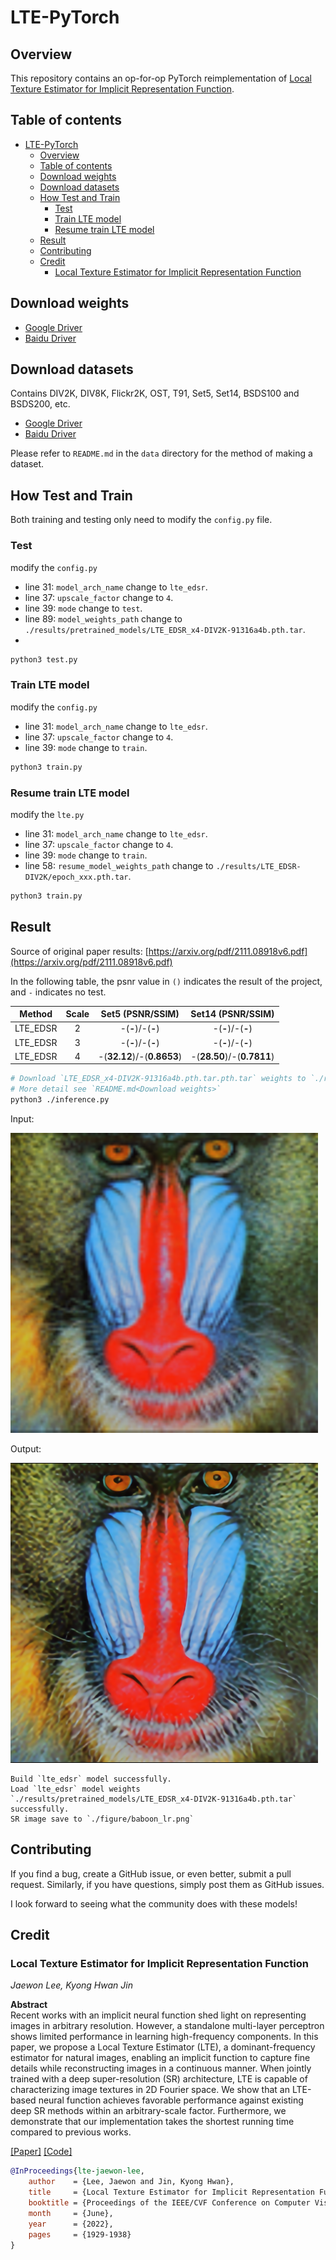 # LTE-PyTorch

## Overview

This repository contains an op-for-op PyTorch reimplementation
of [Local Texture Estimator for Implicit Representation Function](https://arxiv.org/pdf/2111.08918v6.pdf).

## Table of contents

- [LTE-PyTorch](#lte-pytorch)
    - [Overview](#overview)
    - [Table of contents](#table-of-contents)
    - [Download weights](#download-weights)
    - [Download datasets](#download-datasets)
    - [How Test and Train](#how-test-and-train)
        - [Test](#test)
        - [Train LTE model](#train-lte-model)
        - [Resume train LTE model](#resume-train-lte-model)
    - [Result](#result)
    - [Contributing](#contributing)
    - [Credit](#credit)
        - [Local Texture Estimator for Implicit Representation Function](#local-texture-estimator-for-implicit-representation-function)

## Download weights

- [Google Driver](https://drive.google.com/drive/folders/17ju2HN7Y6pyPK2CC_AqnAfTOe9_3hCQ8?usp=sharing)
- [Baidu Driver](https://pan.baidu.com/s/1yNs4rqIb004-NKEdKBJtYg?pwd=llot)

## Download datasets

Contains DIV2K, DIV8K, Flickr2K, OST, T91, Set5, Set14, BSDS100 and BSDS200, etc.

- [Google Driver](https://drive.google.com/drive/folders/1A6lzGeQrFMxPqJehK9s37ce-tPDj20mD?usp=sharing)
- [Baidu Driver](https://pan.baidu.com/s/1o-8Ty_7q6DiS3ykLU09IVg?pwd=llot)

Please refer to `README.md` in the `data` directory for the method of making a dataset.

## How Test and Train

Both training and testing only need to modify the `config.py` file.

### Test

modify the `config.py`

- line 31: `model_arch_name` change to `lte_edsr`.
- line 37: `upscale_factor` change to `4`.
- line 39: `mode` change to `test`.
- line 89: `model_weights_path` change to `./results/pretrained_models/LTE_EDSR_x4-DIV2K-91316a4b.pth.tar`.
-

```bash
python3 test.py
```

### Train LTE model

modify the `config.py`

- line 31: `model_arch_name` change to `lte_edsr`.
- line 37: `upscale_factor` change to `4`.
- line 39: `mode` change to `train`.

```bash
python3 train.py
```

### Resume train LTE model

modify the `lte.py`

- line 31: `model_arch_name` change to `lte_edsr`.
- line 37: `upscale_factor` change to `4`.
- line 39: `mode` change to `train`.
- line 58: `resume_model_weights_path` change to `./results/LTE_EDSR-DIV2K/epoch_xxx.pth.tar`.

```bash
python3 train.py
```

## Result

Source of original paper results: [https://arxiv.org/pdf/2111.08918v6.pdf](https://arxiv.org/pdf/2111.08918v6.pdf)

In the following table, the psnr value in `()` indicates the result of the project, and `-` indicates no test.

|  Method  | Scale |      Set5 (PSNR/SSIM)      |     Set14 (PSNR/SSIM)      | 
|:--------:|:-----:|:--------------------------:|:--------------------------:|
| LTE_EDSR |   2   |     -(**-**)/-(**-**)      |     -(**-**)/-(**-**)      | 
| LTE_EDSR |   3   |     -(**-**)/-(**-**)      |     -(**-**)/-(**-**)      |
| LTE_EDSR |   4   | -(**32.12**)/-(**0.8653**) | -(**28.50**)/-(**0.7811**) | 


```bash
# Download `LTE_EDSR_x4-DIV2K-91316a4b.pth.tar.pth.tar` weights to `./results/pretrained_models`
# More detail see `README.md<Download weights>`
python3 ./inference.py
```

Input:

<span align="center"><img width="492" height="480" src="figure/baboon_lr.png"/></span>

Output:

<span align="center"><img width="492" height="480" src="figure/baboon_sr.png"/></span>

```text
Build `lte_edsr` model successfully.
Load `lte_edsr` model weights `./results/pretrained_models/LTE_EDSR_x4-DIV2K-91316a4b.pth.tar` successfully.
SR image save to `./figure/baboon_lr.png`
```

## Contributing

If you find a bug, create a GitHub issue, or even better, submit a pull request. Similarly, if you have questions,
simply post them as GitHub issues.

I look forward to seeing what the community does with these models!

## Credit

### Local Texture Estimator for Implicit Representation Function

_Jaewon Lee, Kyong Hwan Jin_ <br>

**Abstract** <br>
Recent works with an implicit neural function shed light on representing images in arbitrary resolution. However, a
standalone multi-layer perceptron shows limited performance in learning high-frequency components. In this paper, we
propose a Local Texture Estimator (LTE), a dominant-frequency estimator for natural images, enabling an implicit
function to capture fine details while reconstructing images in a continuous manner. When jointly trained with a deep
super-resolution (SR) architecture, LTE is capable of characterizing image textures in 2D Fourier space. We show that an
LTE-based neural function achieves favorable performance against existing deep SR methods within an arbitrary-scale
factor. Furthermore, we demonstrate that our implementation takes the shortest running time compared to previous works.

[[Paper]](https://arxiv.org/pdf/2111.08918v6.pdf) [[Code]](https://github.com/jaewon-lee-b/lte)

```bibtex
@InProceedings{lte-jaewon-lee,
    author    = {Lee, Jaewon and Jin, Kyong Hwan},
    title     = {Local Texture Estimator for Implicit Representation Function},
    booktitle = {Proceedings of the IEEE/CVF Conference on Computer Vision and Pattern Recognition (CVPR)},
    month     = {June},
    year      = {2022},
    pages     = {1929-1938}
}
```
